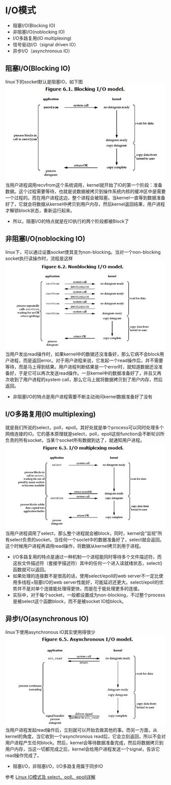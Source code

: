 
# I/O模式
* 阻塞I/O(Blocking IO)
* 非阻塞I/O(noblocking IO)
* I/O多路复用(IO multiplexing)
* 信号驱动I/O（signal driven IO）
* 异步I/O（asynchronous IO）

## 阻塞I/O(Blocking IO)
linux下的socket默认是阻塞IO，如下图
![阻塞I/O](../../image/operating-system/operating-system01.png)
当用户进程调用recvfrom这个系统调用，kernel就开始了IO的第一个阶段：准备数据。这个过程需要等待，也就是说数据被拷贝到操作系统内核的缓冲区中是需要一个过程的。而在用户进程这边，整个进程会被阻塞。当kernel一直等到数据准备好了，它就会将数据从kernel中拷贝到用户内存，然后kernel返回结果，用户进程才解锁block状态，重新运行起来。
* 所以，阻塞I/O的特点就是在IO执行的两个阶段都被Block了

## 非阻塞I/O(noblocking IO)
linux下，可以通过设置socket使其变为non-blocking。当对一个non-blocking socket执行读操作时，流程是这样
![非阻塞I/O](../../image/operating-system/operating-system02.png)   
当用户发出read操作时，如果kernel中的数据还没准备好，那么它病不会block用户进程，而是返回error。对于用户进程来说，它发起一个read操作后，并不需要等待，而是马上得到结果。用户进程判断结果是一个error时，就知道数据还没准备好，于是它可以再次发送read操作。一旦kernel中的数据准备好了，并且又再次收到了用户进程的system call，那么它马上就将数据拷贝到了用户内存，然后返回。
* 非阻塞I/O的特点是用户进程需要不断主动询问kernel数据准备好了没有

## I/O多路复用(IO multiplexing)
就是我们所说的select，poll，epoll。其好处就是单个process可以同时处理多个网络连接的IO。它的基本原理就是select，poll，epoll这些function会不断轮训所负责的所有socket，当某个socket所有数据到达了，就通知用户进程。
![I/O多路复用](../../image/operating-system/operating-system03.png)  
当用户进程调用了select，那么整个进程就会被block，同时，kernel会“监视”所有select负责的socket，当任何一个soclet中的数据准备好了，select就会返回。这个时候用户进程再调用read操作，将数据从kernel拷贝到用于进程。
* I/O多路复用的特点是通过一种机制一个进程能同时等待多个文件描述符，而这些文件描述符（套接字描述符）其中的任何一个进入读就绪状态，select()函数就可以返回。
* 如果处理的连接数不是很高的话，使用select/epoll的web server不一定比使用多线程+阻塞I/O的web server性能好，可能延迟还更大。select/epoll的优势并不是对单个连接能处理得更快，而是在于能处理更多的连接。
* 实际中，对于每个socket，一般都设置成为non-blocking，不过整个process是被select这个函数block，而不是被socket IO给block。


## 异步I/O(asynchronous IO)
linux下使用asynchronous IO其实使用得很少
![异步I/O](../../image/operating-system/operating-system04.png)
当用户进程发起read操作后，立刻就可以开始去做其他的事。而另一方面，从kernel的角度，当它收到一个asynchronous read后，它会立刻返回，所以不会对用户进程产生任何block。然后，kernel会等待数据准备完成，然后将数据拷贝到用户内存，当这一切都完成之后，kernel会给用户进程发送一个signal，告诉它read操作完成了。

* 阻塞I/O，非阻塞I/O，I/O多路复用属于同步IO

参考
[Linux IO模式及 select、poll、epoll详解](https://segmentfault.com/a/1190000003063859)